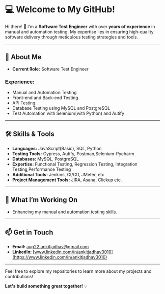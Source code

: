 # 💻 Welcome to My GitHub!  
Hi there! 👋 I'm a **Software Test Engineer** with over **years of experience** in manual and automation testing. My expertise lies in ensuring high-quality software delivery through meticulous testing strategies and tools.  

---

## 🚀 About Me  
- **Current Role:** Software Test Engineer  

### **Experience:**  
- Manual and Automation Testing  
- Front-end and Back-end Testing  
- API Testing  
- Database Testing using MySQL and PostgreSQL  
- Test Automation with Selenium(with Python) and Autify  

---

## 🛠️ Skills & Tools  
- **Languages:** JavaScript(Basic), SQL, Python 
- **Testing Tools:** Cypress, Autify, Postman,Selenium-Pycharm  
- **Databases:** MySQL, PostgreSQL  
- **Expertise:** Functional Testing, Regression Testing, Integration Testing,Performance Testing  
- **Additional Tools:** Jenkins, CI/CD, JMeter, etc.  
- **Project Management Tools:** JIRA, Asana, Clickup etc.

---

## 🌟 What I’m Working On  
- Enhancing my manual and automation testing skills.  

---

## 📫 Get in Touch  
- **Email:** [aug22.ankitjadhav@gmail.com](mailto:aug22.ankitjadhav@gmail.com)  
- **LinkedIn:** [www.linkedin.com/in/ankitjadhav3010](https://www.linkedin.com/in/ankitjadhav3010)  

---

Feel free to explore my repositories to learn more about my projects and contributions!  

**Let's build something great together!** 💡  
